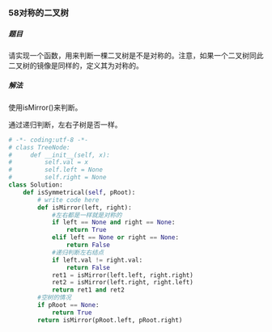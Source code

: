 ### 58对称的二叉树

##### 题目

请实现一个函数，用来判断一棵二叉树是不是对称的。注意，如果一个二叉树同此二叉树的镜像是同样的，定义其为对称的。

##### 解法

使用isMirror()来判断。

通过递归判断，左右子树是否一样。

```python
# -*- coding:utf-8 -*-
# class TreeNode:
#     def __init__(self, x):
#         self.val = x
#         self.left = None
#         self.right = None
class Solution:
    def isSymmetrical(self, pRoot):
        # write code here
        def isMirror(left, right):
            #左右都是一样就是对称的
            if left == None and right == None:
                return True
            elif left == None or right == None:
                return False
            #递归判断左右结点
            if left.val != right.val:
                return False
            ret1 = isMirror(left.left, right.right)
            ret2 = isMirror(left.right, right.left)
            return ret1 and ret2
        #空树的情况
        if pRoot == None:
            return True
        return isMirror(pRoot.left, pRoot.right)
```

### 